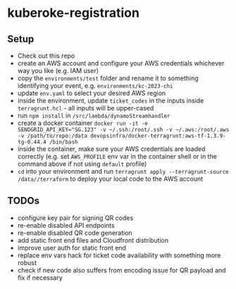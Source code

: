 # kuberoke-registration

## Setup

- Check out this repo
- create an AWS account and configure your AWS credentials whichever way you like (e.g. IAM user)
- copy the `environments/test` folder and rename it to something identifying your event, e.g. `environments/kc-2023-chi`
- update `env.yaml` to select your desired AWS region
- inside the environment, update `ticket_codes` in the inputs inside `terragrunt.hcl` - all inputs will be upper-cased 
- run `npm install` in `/src/lambda/dynamoStreamhandler`
- create a docker container `docker run -it -e SENDGRID_API_KEY="SG.123" -v ~/.ssh:/root/.ssh -v ~/.aws:/root/.aws -v /path/to/repo:/data devopsinfra/docker-terragrunt:aws-tf-1.3.9-tg-0.44.4 /bin/bash`
- inside the container, make sure your AWS credentials are loaded correctly (e.g. set `AWS_PROFILE` env var in the container shell or in the command above if not using `default` profile)
- `cd` into your environment and run `terragrunt apply --terragrunt-source /data//terraform` to deploy your local code to the AWS account


## TODOs

- configure key pair for signing QR codes
- re-enable disabled API endpoints
- re-enable disabled QR code generation
- add static front end files and Cloudfront distribution
- improve user auth for static front end
- replace env vars hack for ticket code availability with something more robust
- check if new code also suffers from encoding issue for QR payload and fix if necessary
